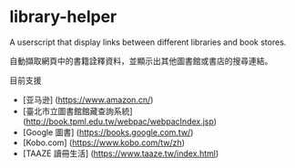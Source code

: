 # library-helper
A userscript that display links between different libraries and book stores.

自動擷取網頁中的書籍詮釋資料，並顯示出其他圖書館或書店的搜尋連結。

目前支援
- [亚马逊] (https://www.amazon.cn/)
- [臺北市立圖書館館藏查詢系統] (http://book.tpml.edu.tw/webpac/webpacIndex.jsp)
- [Google 圖書] (https://books.google.com.tw/)
- [Kobo.com] (https://www.kobo.com/tw/zh)
- [TAAZE 讀冊生活] (https://www.taaze.tw/index.html)
